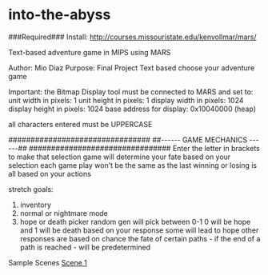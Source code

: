 # into-the-abyss

###Required###
Install: http://courses.missouristate.edu/kenvollmar/mars/

Text-based adventure game in MIPS using MARS

 Author: Mio Diaz
 Purpose: Final Project
 Text based choose your adventure game

 Important: 
 the Bitmap Display tool must be connected to MARS and set to:
   unit width in pixels: 1
   unit height in pixels: 1
   display width in pixels: 1024
   display height in pixels: 1024
   base address for display: 0x10040000 (heap)

 all characters entered must be UPPERCASE

################################
##------ GAME MECHANICS ------##
################################
 Enter the letter in brackets to make that selection
 game will determine your fate based on your selection
 each game play won't be the same as the last
 winning or losing is all based on your actions

 stretch goals:
 1) inventory
 2) normal or nightmare mode
 3) hope or death picker
 random gen will pick between 0-1
 0 will be hope and 1 will be death
 based on your response some will lead to hope
 other responses are based on chance
 the fate of certain paths - if the end of a path is reached -
 will be predetermined
 
 Sample Scenes
 [Scene 1](Miablo.github.com/into-the-abyss/scene1.PNG)
